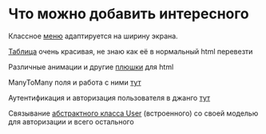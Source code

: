 # Что можно добавить интересного

Классное [меню](https://codepen.io/alticreation/pen/YWyEpm) адаптируется на ширину экрана.

[Таблица](https://codepen.io/takaneichinose/pen/QWyXjNP?editors=1000) очень красивая, не знаю как её в нормальный html перевезти


Различные анимации и другие [плюшки](https://www.cssportal.com) для html

ManyToMany поля и работа с ними [тут](https://metanit.com/python/django/5.7.php)

Аутентификация и авторизация пользователя в джанго [тут](https://habr.com/ru/articles/787040/)

Связывание [абстрактного класса User](https://proproprogs.ru/django4/django4-rasshirenie-modeli-user-klass-abstractuser) 
(вcтроенного) со своей моделью для авторизации и всего остального
